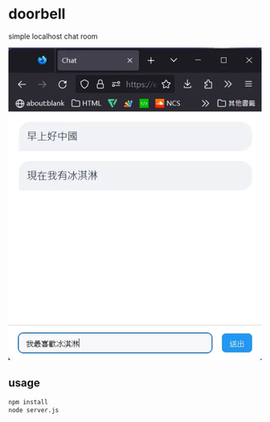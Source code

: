 # doorbell

simple localhost chat room

![](example.webp)

## usage

```
npm install
node server.js
```

